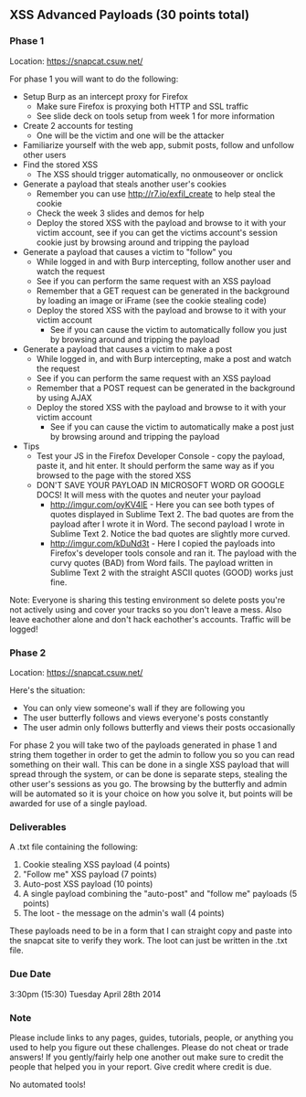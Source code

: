 ## XSS Advanced Payloads (30 points total)

### Phase 1
Location: https://snapcat.csuw.net/

For phase 1 you will want to do the following:
- Setup Burp as an intercept proxy for Firefox
	- Make sure Firefox is proxying both HTTP and SSL traffic
	- See slide deck on tools setup from week 1 for more information
- Create 2 accounts for testing
	- One will be the victim and one will be the attacker
- Familiarize yourself with the web app, submit posts, follow and unfollow other users
- Find the stored XSS
	- The XSS should trigger automatically, no onmouseover or onclick
- Generate a payload that steals another user's cookies
	- Remember you can use http://r7.io/exfil_create to help steal the cookie
	- Check the week 3 slides and demos for help
	- Deploy the stored XSS with the payload and browse to it with your victim account, see if you can get the victims account's session cookie just by browsing around and tripping the payload
- Generate a payload that causes a victim to "follow" you
	- While logged in and with Burp intercepting, follow another user and watch the request
	- See if you can perform the same request with an XSS payload
	- Remember that a GET request can be generated in the background by loading an image or iFrame (see the cookie stealing code)
	- Deploy the stored XSS with the payload and browse to it with your victim account
		- See if you can cause the victim to automatically follow you just by browsing around and tripping the payload
- Generate a payload that causes a victim to make a post
	- While logged in, and with Burp intercepting, make a post and watch the request
	- See if you can perform the same request with an XSS payload
	- Remember that a POST request can be generated in the background by using AJAX
	- Deploy the stored XSS with the payload and browse to it with your victim account
		- See if you can cause the victim to automatically make a post just by browsing around and tripping the payload
- Tips
	- Test your JS in the Firefox Developer Console - copy the payload, paste it, and hit enter. It should perform the same way as if you browsed to the page with the stored XSS
	- DON'T SAVE YOUR PAYLOAD IN MICROSOFT WORD OR GOOGLE DOCS! It will mess with the quotes and neuter your payload
		- http://imgur.com/oyKV4lE - Here you can see both types of quotes displayed in Sublime Text 2. The bad quotes are from the payload after I wrote it in Word. The second payload I wrote in Sublime Text 2. Notice the bad quotes are slightly more curved.
		- http://imgur.com/kDuNd3t - Here I copied the payloads into Firefox's developer tools console and ran it. The payload with the curvy quotes (BAD) from Word fails. The payload written in Sublime Text 2 with the straight ASCII quotes (GOOD) works just fine.


Note: Everyone is sharing this testing environment so delete posts you're not actively using and cover your tracks so you don't leave a mess. Also leave eachother alone and don't hack eachother's accounts. Traffic will be logged!


### Phase 2
Location: https://snapcat.csuw.net/

Here's the situation:
- You can only view someone's wall if they are following you
- The user butterfly follows and views everyone's posts constantly
- The user admin only follows butterfly and views their posts occasionally

For phase 2 you will take two of the payloads generated in phase 1 and string them together in order to get the admin to follow you so you can read something on their wall. This can be done in a single XSS payload that will spread through the system, or can be done is separate steps, stealing the other user's sessions as you go. The browsing by the butterfly and admin will be automated so it is your choice on how you solve it, but points will be awarded for use of a single payload.


### Deliverables
A .txt file containing the following:

1. Cookie stealing XSS payload (4 points)
2. "Follow me" XSS payload (7 points)
3. Auto-post XSS payload (10 points)
4. A single payload combining the "auto-post" and "follow me" payloads (5 points)
5. The loot - the message on the admin's wall (4 points)

These payloads need to be in a form that I can straight copy and paste into the snapcat site to verify they work. The loot can just be written in the .txt file.


### Due Date
3:30pm (15:30) Tuesday April 28th 2014 

### Note
Please include links to any pages, guides, tutorials, people, or anything you used to help you figure out these challenges. Please do not cheat or trade answers! If you gently/fairly help one another out make sure to credit the people that helped you in your report. Give credit where credit is due.

No automated tools!
